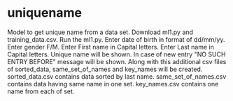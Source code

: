 # uniquename
Model to get unique name from a data set.
Download ml1.py and training_data.csv.
Run the ml1.py.
Enter date of birth in format of dd/mm/yy.
Enter gender F/M.
Enter First name in Capital letters.
Enter Last name in Capital letters.
Unique name will be shown.
In case of new entry "NO SUCH ENTRY BEFORE" message will be shown.
Along with this additional csv files of sorted_data, same_set_of_names and key_names will be created.
sorted_data.csv contains data sorted by last name.
same_set_of_names.csv contains data having same name in one set.
key_names.csv contains one name from each of set.
